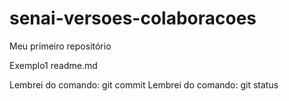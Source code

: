 # senai-versoes-colaboracoes
Meu primeiro repositório

Exemplo1 readme.md

Lembrei do comando: git commit
Lembrei do comando: git status

